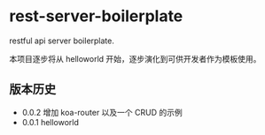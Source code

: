 # rest-server-boilerplate

restful api server boilerplate.

本项目逐步将从 helloworld 开始，逐步演化到可供开发者作为模板使用。

## 版本历史

- 0.0.2 增加 koa-router 以及一个 CRUD 的示例
- 0.0.1 helloworld
